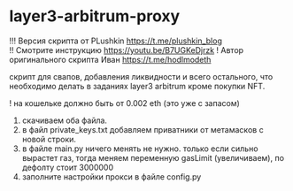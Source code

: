 # layer3-arbitrum-proxy

!!! Версия скрипта от PLushkin https://t.me/plushkin_blog   
!! Смотрите инструкцию https://youtu.be/B7UGKeDjrzk
! Автор оригинального скрипта Иван https://t.me/hodlmodeth


скрипт для свапов, добавления ликвидности и всего остального, что необходимо делать в заданиях layer3 arbitrum кроме покупки NFT.

! на кошельке должно быть от 0.002 eth (это уже с запасом)

1. скачиваем оба файла.
2. в файл private_keys.txt добавляем приватники от метамасков с новой строки. 
3. в файле main.py ничего менять не нужно. только если сильно вырастет газ, тогда меняем переменную gasLimit (увеличиваем), по дефолту стоит 3000000
4. заполните настройки прокси в файле config.py


